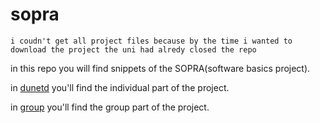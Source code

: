 # sopra
`i coudn't get all project files because by the time i wanted to download the project the uni had alredy closed the repo`


in this repo you will find snippets of the SOPRA(software basics project).


in [dunetd](./dunetd) you'll find the individual part of the project.


in [group](./group)  you'll find the group part of the project.
